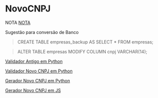 # NovoCNPJ

NOTA [NOTA](<Nota COCAD SUARA 2024 05 49 CNPJ Alfanumerico.pdf>)

Sugestão para conversão de Banco
> CREATE TABLE empresas_backup AS SELECT * FROM empresas;

> ALTER TABLE empresas MODIFY COLUMN cnpj VARCHAR(14);

[Validador Antigo em Python](0-validarCNPJantigo.py)

[Validador Novo CNPJ em Python](1-validarNovoCNPJ2026.py)

[Gerador Novo CNPJ em Python](2-geradorNovoCNPJ2026.py)

[Gerador Novo CNPJ em JS](3-geradorNovoCNPJ2026.js)
